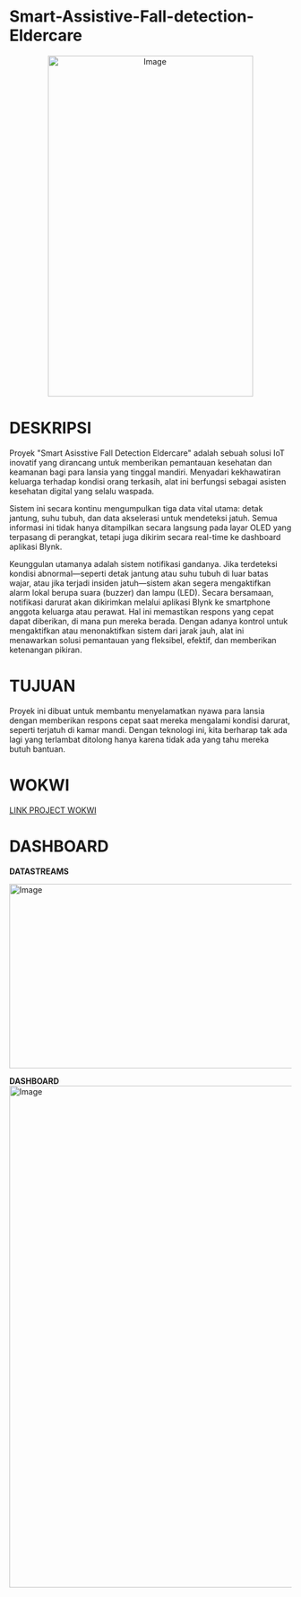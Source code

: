 # Smart-Assistive-Fall-detection-Eldercare

<p align="center">
  <img width="366" height="608" alt="Image" src="https://github.com/user-attachments/assets/1202cac3-7e34-40a3-9f28-f9f91754adf8" />
</p>
                                               
# DESKRIPSI
Proyek "Smart Asisstive Fall Detection Eldercare" adalah sebuah solusi IoT inovatif yang dirancang untuk memberikan pemantauan kesehatan  dan keamanan bagi para lansia yang tinggal mandiri. Menyadari kekhawatiran keluarga terhadap kondisi orang terkasih, alat ini berfungsi sebagai asisten kesehatan digital yang selalu waspada.

Sistem ini secara kontinu mengumpulkan tiga data vital utama: detak jantung, suhu tubuh, dan data akselerasi untuk mendeteksi jatuh. Semua informasi ini tidak hanya ditampilkan secara langsung pada layar OLED yang terpasang di perangkat, tetapi juga dikirim secara real-time ke dashboard aplikasi Blynk.

Keunggulan utamanya adalah sistem notifikasi gandanya. Jika terdeteksi kondisi abnormal—seperti detak jantung atau suhu tubuh di luar batas wajar, atau jika terjadi insiden jatuh—sistem akan segera mengaktifkan alarm lokal berupa suara (buzzer) dan lampu (LED). Secara bersamaan, notifikasi darurat akan dikirimkan melalui aplikasi Blynk ke smartphone anggota keluarga atau perawat. Hal ini memastikan respons yang cepat dapat diberikan, di mana pun mereka berada. Dengan adanya kontrol untuk mengaktifkan atau menonaktifkan sistem dari jarak jauh, alat ini menawarkan solusi pemantauan yang fleksibel, efektif, dan memberikan ketenangan pikiran.

# TUJUAN

Proyek ini dibuat untuk membantu menyelamatkan nyawa para lansia dengan memberikan respons cepat saat mereka mengalami kondisi darurat, seperti terjatuh di kamar mandi. Dengan teknologi ini, kita berharap tak ada lagi yang terlambat ditolong hanya karena tidak ada yang tahu mereka butuh bantuan.

# WOKWI
[LINK PROJECT WOKWI](https://wokwi.com/projects/437250613598096385)

# DASHBOARD

**DATASTREAMS**

<img width="1440" height="329" alt="Image" src="https://github.com/user-attachments/assets/3e41ba7f-c827-4a57-803e-8c50a32b771f" />

**DASHBOARD**
<img width="1620" height="895" alt="Image" src="https://github.com/user-attachments/assets/6a1bc4bb-f9df-4b92-91a9-feb937a9d728" />
